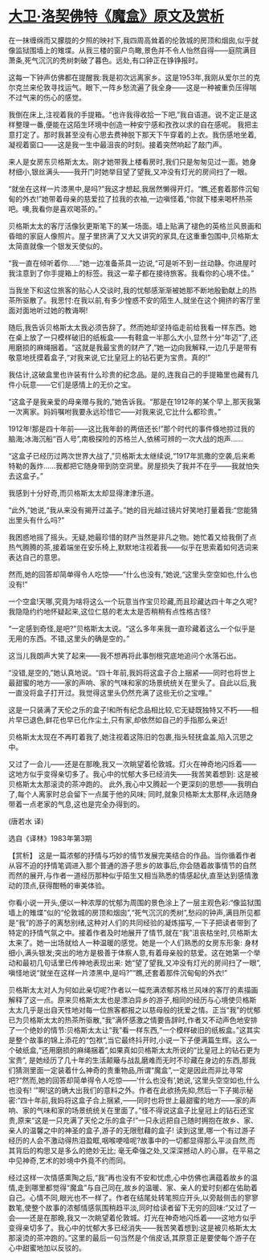 # [大卫·洛契佛特《魔盒》原文及赏析](https://www.vrrw.net/wx/15505.html)

在一抹缠绵而又朦胧的夕照的映衬下,我四周高耸着的伦敦城的房顶和烟囱,似乎就像监狱围墙上的雉堞。从我三楼的窗户鸟瞰,景色并不令人怡然自得——庭院满目萧条,死气沉沉的秃树刺破了暮色。远处,有口钟正在铮铮报时。

这每一下钟声仿佛都在提醒我:我是初次远离家乡。这是1953年,我刚从爱尔兰的克尔克兰来伦敦寻找运气。眼下,一阵乡愁流遍了我全身——这是一种被重负压得喘不过气来的伤心的感觉。

我倒在床上,注视着我的手提箱。“也许我得收拾一下吧,”我自语道。说不定正是这样整理一番,便能在这陌生环境中创造一种安宁感和孜孜以求的自在感呢。 我把主意打定了。那时我甚至没有心思去费神脱下那天下午穿着的上衣。我伤感地坐着,凝视着窗口——这是我一生中最沮丧的时刻。接着突然响起了敲门声。

来人是女房东贝格斯太太。刚才她带我上楼看房时,我们只是匆匆见过一面。她身材细小,银丝满头——我开门时她举目望了望我,又冲没有灯光的房间扫了一眼。

“就坐在这样一片漆黑中,是吗?”我这才想起,我居然懒得开灯。“瞧,还套着那件沉甸甸的外衣!”她带着母亲的慈爱拉了拉我的衣袖,一边嗔怪着,“你就下楼来喝杯热茶吧。噢,我看你是喜欢喝茶的。”

贝格斯太太的客厅活像狄更斯笔下的某一场面。墙上贴满了褪色的英格兰风景画和昏暗的家庭人像照片。屋子里挤满了又大又讲究的家具,在这重重包围中,贝格斯太太简直就像一个银发天使似的。

“我一直在倾听着你……”她一边准备茶具一边说,“可是听不到一丝动静。你进屋时我注意到了你手提箱上的标签。我这一辈子都在接待旅客。我看你的心境不佳。”

当我坐下和这位旅客的贴心人交谈时,我的忧郁感渐渐被她那不断地殷勤献上的热茶所驱散了。我思忖:在我以前,有多少惶惑不安的陌生人,就坐在这个拥挤的客厅里面对面地听过她的教诲啊!

随后,我告诉贝格斯太太我必须告辞了。然而她却坚持临走前给我看一样东西。她在桌上放了一只模样破旧的纸板盒——有鞋盒一半那么大小,显然十分“年迈”了,还用磨损的麻绳捆着。“这就是我最宝贵的财产了,”她一边向我解释,一边几乎是带有敬意地抚摸着盒子,“对我来说,它比皇冠上的钻石更为宝贵。真的!”

我估计,这破盒里也许装有什么珍贵的纪念品。是的,连我自己的手提箱里也藏有几件小玩意——它们是感情上的无价之宝。

“这盒子是我亲爱的母亲赠与我的,”她告诉我。“那是在1912年的某个早上,那天我第一次离家。妈妈嘱咐我要永远珍惜它——对我来说,它比什么都珍贵。”

1912年!那是四十年前——这比我年龄的两倍还长!”那个时代的事件倏地掠过我的脑海;冰海沉船“百人号”,南极探险的苏格兰人,依稀可辨的一次大战的炮声……

“这盒子已经历过两次世界大战了,”贝格斯太太继续说,“1917年凯撒的空袭,后来希特勒的轰炸……我都把它随身带到防空洞里。房屋损失了我并不在乎——我就怕失去这盒子。”

我感到十分好奇,而贝格斯太太却显得津津乐道。

“此外,”她说,“我从来没有揭开过盖子。”她的目光越过镜片好笑地打量着我:“您能猜出里头有什么吗?”

我困惑地摇了摇头。无疑,她最珍惜的财产当然是非凡之物。她忙着又给我倒了点热气腾腾的茶,接着端坐在安乐椅上,默默地注视着我——似乎在思索着如何选词来表达自己的意思。

然而,她的回答却简单得令人吃惊——“什么也没有,”她说,“这里头空空如也,什么也没有!”

一个空盒!天哪,究竟为啥将这么一个玩意当作宝贝珍藏,而且珍藏达四十年之久呢? 我隐隐约约地怀疑起来,这位仁慈的老太太是否稍稍有点性格古怪?

“一定感到奇怪,是吧?”贝格斯太太说。“这么多年来我一直珍藏着这么一个似乎是无用的东西。不错,这里头的确是空的。”

这当儿我朗声大笑了起来——我不想再将此事刨根究底地追问个水落石出。

“没错,是空的,”她认真地说。“四十年前,我妈将这盒子合上捆紧——同时也将世上最甜蜜的地方——家的声响、家的气味和家的场景统统关在里头了。自此以后,我一直没将盒子打开过。我觉得这里头仍然充满了这些无价之宝哩。”

这是一只装满了天伦之乐的盒子!和所有纪念品相比较,它无疑既独特又不朽——相片早已退色,鲜花也早已化作尘土,只有家,却依然如自己的手指那么亲近!

贝格斯太太现在不再盯着我了,她注视着这陈旧的包裹,指头轻抚盒盖,陷入沉思之中。

又过了一会儿——还是在那晚,我又一次眺望着伦敦城。灯火在神奇地闪烁着——这地方似乎变得亲切多了。我心中的忧郁大多已经消失——我苦笑着想到: 这是被贝格斯太太那滚烫的茶冲跑的。 此外,我心中又腾起一个更深刻的思想——我明白了,每个人离家时总会留下一点属于他的风味; 同时,就象贝格斯太太那样,永远随身带着一点老家的气息,这也是完全办得到的。

(唐若水 译)

选自《译林》1983年第3期



【赏析】 这是一篇浓郁的抒情与巧妙的情节发展完美结合的作品。当你循着作者从容不迫的抒情笔调进入那个普通的游子思乡的故事后,你会随着故事情节的自然而然的展开,与作者一道经历那种似乎陌生又相当熟悉的情感起伏,直至达到感情激动的顶点,获得酣畅的审美体验。

你看小说一开头,便以一种浓厚的忧郁为周围的景色涂上了一层主观色彩:“像监狱围墙上的雉堞”似的“伦敦城的房顶和烟囱”,“死气沉沉的秃树”,愁闷的钟声,满目所见都是“我”的游子的离愁别绪,这种对人们的共同经验的凝炼描写,一下子把读者带到了特定的抒情气氛之中。接着作者及时地展开了情节,就在“我”沮丧枯坐时,贝格斯太太来了。她一出场就给人一种温暖的感觉。她是一个人们熟悉的女房东形象: 身材细小,满头银发;突出的地方是极善于体察人意,有着母亲般的慈爱。这在她第一个举动和最初几句话里已传神地表现出来: 她“望了望我,又冲没有灯光的房间扫了一眼”,嗔怪地说“就坐在这样一片漆黑中,是吗?”“瞧,还套着那件沉甸甸的外衣!”

贝格斯太太对人为何如此亲切呢?作者以一幅充满浓郁苏格兰风味的客厅的素描画解释了这一点。原来贝格斯太太也是漂泊异乡的游子,相同的经历与心境使贝格斯太太几乎是出自天性地对每一位旅客都报之以慈母般的抚爱之情。正当“我”的忧郁已为贝格斯太太的热茶所驱散,“我”满怀感激之情要告辞时,作者又不动声色地安排了一个绝妙的情节:贝格斯太太让“我”看一样东西,“一个模样破旧的纸板盒。”这其实是整个故事的锦上添花的“包袱”,当它最终抖开时,小说一下子便满篇生辉。这么一个破纸盒,“还用磨损的麻绳捆着”,如果真如贝格斯太太所说的“比皇冠上的钻石更为宝贵”, 是她经历了几十年的生活颠簸与战乱磨难而无时不珍藏在身边的东西,那我们猜测里面一定装着什么神奇的贵重物品,所谓“魔盒”,一定是因此而非比寻常吧?“然而,她的回答却简单得令人吃惊——‘什么也没有’,她说,‘这里头空空如也,什么也没有! ’”啊!这的确大出我们的意料之外。作者在此欲扬先抑,然后一下子揭示秘密:“四十年前,我妈将这盒子合上捆紧,——同时也将世上最甜蜜的地方——家的声响、家的气味和家的场景统统关在里面了。”怪不得说这盒子比皇冠上的钻石还宝贵,原来“这是一只充满了天伦之乐的盒子!”一只永远把自己随时拥抱在故乡、家、亲人的温馨之中的神圣的盒子,游子的无限慰藉的盒子! 读到这里,哪一个有过游子经历的人会不激动得热泪盈眶,咽喉哽噎呢?故事中的一切都显得那么平淡自然,而其背后的构思又是多么的绝妙无比; 毫无牵强之处,又深深撼动人的心扉。在平易之中见神奇,艺术的妙境中外竟不约而同。

经过这样一次情感熏陶之后,“我”再也没有不安和忧虑,心中仿佛也满蕴着故乡的温情,走到哪里都觉得“魔盒”与自己同在,故乡的温暖、家、亲人的爱时刻都在佑助着自己。心情不同,眼光也不一样了。作者在结尾处转笔照应开头,以旁敲侧击的寥寥数笔,使整个故事的浓郁情感氛围稍趋平淡,同时给读者留下无穷的回味:“又过了一会——还是在那晚,我又一次眺望着伦敦城。灯光在神奇地闪烁着——这地方似乎变得亲切多了。我心中的忧郁大多已经消失——我苦笑着想到:这是被贝格斯太太那滚烫的茶冲跑的。”这里的最后一句当然是个俏皮话,其原意正是要使每个游子在心中甜蜜地加以反驳的。


